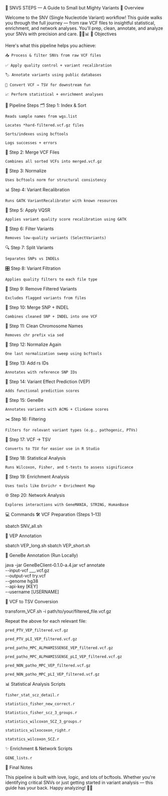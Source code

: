 🧬 SNVS STEPS — A Guide to Small but Mighty Variants
🌟 Overview

Welcome to the SNV (Single Nucleotide Variant) workflow! This guide walks you through the full journey — from raw VCF files to insightful statistical, enrichment, and network analyses. You'll prep, clean, annotate, and analyze your SNVs with precision and care. 🧹🔬📊
🎯 Objectives

Here's what this pipeline helps you achieve:

    📥 Process & filter SNVs from raw VCF files

    ✅ Apply quality control + variant recalibration

    🏷️ Annotate variants using public databases

    🔄 Convert VCF → TSV for downstream fun

    📈 Perform statistical + enrichment analyses

🧪 Pipeline Steps
🗂 Step 1: Index & Sort

    Reads sample names from wgs.list

    Locates *hard-filtered.vcf.gz files

    Sorts/indexes using bcftools

    Logs successes + errors

🧬 Step 2: Merge VCF Files

    Combines all sorted VCFs into merged.vcf.gz

🧹 Step 3: Normalize

    Uses bcftools norm for structural consistency

📊 Step 4: Variant Recalibration

    Runs GATK VariantRecalibrator with known resources

🔧 Step 5: Apply VQSR

    Applies variant quality score recalibration using GATK

🚫 Step 6: Filter Variants

    Removes low-quality variants (SelectVariants)

🔍 Step 7: Split Variants

    Separates SNPs vs INDELs

🎛️ Step 8: Variant Filtration

    Applies quality filters to each file type

🧼 Step 9: Remove Filtered Variants

    Excludes flagged variants from files

🧩 Step 10: Merge SNP + INDEL

    Combines cleaned SNP + INDEL into one VCF

🧹 Step 11: Clean Chromosome Names

    Removes chr prefix via sed

🧬 Step 12: Normalize Again

    One last normalization sweep using bcftools

🧾 Step 13: Add rs IDs

    Annotates with reference SNP IDs

🔮 Step 14: Variant Effect Prediction (VEP)

    Adds functional prediction scores

🧠 Step 15: GeneBe

    Annotates variants with ACMG + ClinGene scores

✂️ Step 16: Filtering

    Filters for relevant variant types (e.g., pathogenic, PTVs)

📄 Step 17: VCF → TSV

    Converts to TSV for easier use in R Studio

🧠 Step 18: Statistical Analysis

    Runs Wilcoxon, Fisher, and t-tests to assess significance

🧬 Step 19: Enrichment Analysis

    Uses tools like Enrichr + Enrichment Map

🌐 Step 20: Network Analysis

    Explores interactions with GeneMANIA, STRING, HumanBase

💻 Commands
🛠 VCF Preparation (Steps 1–13)

sbatch SNV_all.sh

🔮 VEP Annotation

sbatch VEP_long.sh
sbatch VEP_short.sh

🧠 GeneBe Annotation (Run Locally)

java -jar GeneBeClient-0.1.0-a.4.jar vcf annotate \
--input-vcf ___.vcf.gz \
--output-vcf try.vcf \
--genome hg38 \
--api-key [KEY] \
--username [USERNAME]

📄 VCF to TSV Conversion

transform_VCF.sh -i path/to/your/filtered_file.vcf.gz

Repeat the above for each relevant file:

    pred_PTV_VEP_filtered.vcf.gz

    pred_PTV_pLI_VEP_filtered.vcf.gz

    pred_patho_MPC_ALPHAMISSENSE_VEP_filtered.vcf.gz

    pred_patho_MPC_ALPHAMISSENSE_pLI_VEP_filtered.vcf.gz

    pred_NON_patho_MPC_VEP_filtered.vcf.gz

    pred_NON_patho_MPC_pLI_VEP_filtered.vcf.gz

📊 Statistical Analysis Scripts

    fisher_stat_scz_detail.r

    statistics_fisher_new_correct.r

    Statistics_fisher_scz_3_groups.r

    statistics_wilcoxon_SCZ_3_groups.r

    statistics_wilxocoxon_right.r

    statstics_wilcoxon_SCZ.r

✨ Enrichment & Network Scripts

    GENE_lists.r

🧡 Final Notes

This pipeline is built with love, logic, and lots of bcftools. Whether you're identifying critical SNVs or just getting started in variant analysis — this guide has your back. Happy analyzing! 🧬✨
